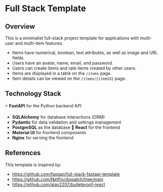 # Full Stack Template

## Overview

This is a minimalist full-stack project template for applications with multi-user and multi-item features.

- Items have numerical, boolean, text attributes, as well as image and URL fields.
- Users have an avatar, name, email, and password.
- Users can create items and rate items created by other users.
- Items are displayed in a table on the `/items` page.
- Item details can be viewed on the `/items/{itemId}` page.

## Technology Stack

⚡ **FastAPI** for the Python backend API
  - **SQLAlchemy** for database interactions (ORM)
  - **Pydantic** for data validation and settings management
  - **PostgreSQL** as the database
🚀 **React** for the frontend
  - **Material UI** for frontend components
  - **Nginx** for serving the frontend

## References

This template is inspired by:

- https://github.com/fastapi/full-stack-fastapi-template
- https://github.com/Netflix/dispatch/tree/main
- https://github.com/alan2207/bulletproof-react